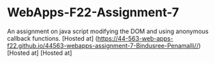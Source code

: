 # WebApps-F22-Assignment-7
An assignment on java script modifying the DOM and using anonymous callback functions.
[Hosted at] (https://44-563-web-apps-f22.github.io/44563-webapps-assignment-7-Bindusree-Penamalli//)
[Hosted at] [](cycler.html)
[Hosted at] [](reaction.html)